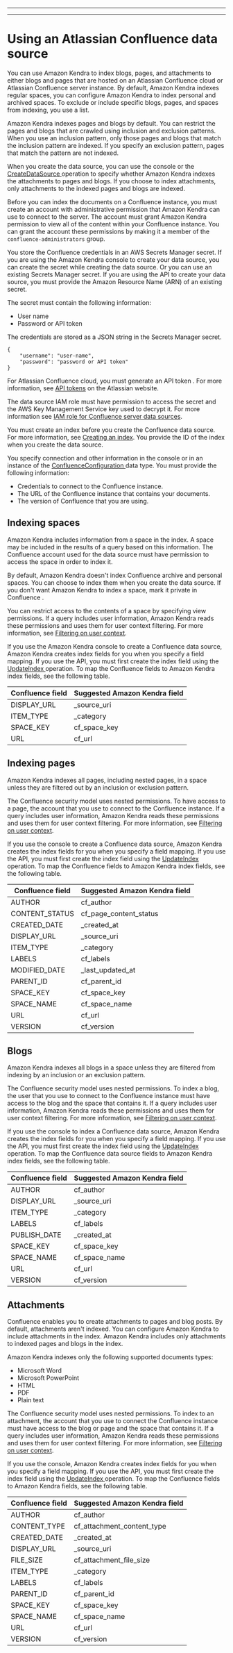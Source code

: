 --------

--------

# Using an Atlassian Confluence data source<a name="data-source-confluence"></a>

You can use Amazon Kendra to index blogs, pages, and attachments to either blogs and pages that are hosted on an Atlassian Confluence cloud or Atlassian Confluence server instance\. By default, Amazon Kendra indexes regular spaces, you can configure Amazon Kendra to index personal and archived spaces\. To exclude or include specific blogs, pages, and spaces from indexing, you use a list\. 

Amazon Kendra indexes pages and blogs by default\. You can restrict the pages and blogs that are crawled using inclusion and exclusion patterns\. When you use an inclusion pattern, only those pages and blogs that match the inclusion pattern are indexed\. If you specify an exclusion pattern, pages that match the pattern are not indexed\.

When you create the data source, you can use the console or the [ CreateDataSource ](API_CreateDataSource.md) operation to specify whether Amazon Kendra indexes the attachments to pages and blogs\. If you choose to index attachments, only attachments to the indexed pages and blogs are indexed\.

Before you can index the documents on a Confluence instance, you must create an account with administrative permission that Amazon Kendra can use to connect to the server\. The account must grant Amazon Kendra permission to view all of the content within your Confluence instance\. You can grant the account these permissions by making it a member of the `confluence-administrators` group\. 

You store the Confluence credentials in an AWS Secrets Manager secret\. If you are using the Amazon Kendra console to create your data source, you can create the secret while creating the data source\. Or you can use an existing Secrets Manager secret\. If you are using the API to create your data source, you must provide the Amazon Resource Name \(ARN\) of an existing secret\.

The secret must contain the following information:
+ User name
+ Password or API token

The credentials are stored as a JSON string in the Secrets Manager secret\.

```
{
    "username": "user-name",
    "password": "password or API token"
}
```

For Atlassian Confluence cloud, you must generate an API token \. For more information, see [API tokens](https://confluence.atlassian.com/cloud/api-tokens-938839638.html) on the Atlassian website\.

The data source IAM role must have permission to access the secret and the AWS Key Management Service key used to decrypt it\. For more information see [IAM role for Confluence server data sources](iam-roles.md#iam-roles-ds-cnf)\.

You must create an index before you create the Confluence data source\. For more information, see [Creating an index](create-index.md)\. You provide the ID of the index when you create the data source\.

You specify connection and other information in the console or in an instance of the [ ConfluenceConfiguration ](API_ConfluenceConfiguration.md) data type\. You must provide the following information: 
+ Credentials to connect to the Confluence instance\.
+ The URL of the Confluence instance that contains your documents\.
+ The version of Confluence that you are using\.

## Indexing spaces<a name="confluence-spaces"></a>

Amazon Kendra includes information from a space in the index\. A space may be included in the results of a query based on this information\. The Confluence account used for the data source must have permission to access the space in order to index it\.

By default, Amazon Kendra doesn't index Confluence archive and personal spaces\. You can choose to index them when you create the data source\. If you don't want Amazon Kendra to index a space, mark it private in Confluence \.

You can restrict access to the contents of a space by specifying view permissions\. If a query includes user information, Amazon Kendra reads these permissions and uses them for user context filtering\. For more information, see [Filtering on user context](user-context-filter.md)\.

If you use the Amazon Kendra console to create a Confluence data source, Amazon Kendra creates index fields for you when you specify a field mapping\. If you use the API, you must first create the index field using the [ UpdateIndex ](API_UpdateIndex.md) operation\. To map the Confluence fields to Amazon Kendra index fields, see the following table\.


| Confluence field | Suggested Amazon Kendra field | 
| --- | --- | 
| DISPLAY\_URL | \_source\_uri | 
| ITEM\_TYPE | \_category | 
| SPACE\_KEY | cf\_space\_key | 
| URL | cf\_url | 

## Indexing pages<a name="confluence-page"></a>

Amazon Kendra indexes all pages, including nested pages, in a space unless they are filtered out by an inclusion or exclusion pattern\.

The Confluence security model uses nested permissions\. To have access to a page, the account that you use to connect to the Confluence instance\. If a query includes user information, Amazon Kendra reads these permissions and uses them for user context filtering\. For more information, see [Filtering on user context](user-context-filter.md)\.

If you use the console to create a Confluence data source, Amazon Kendra creates the index fields for you when you specify a field mapping\. If you use the API, you must first create the index field using the [ UpdateIndex ](API_UpdateIndex.md) operation\. To map the Confluence fields to Amazon Kendra index fields, see the following table\. 


| Confluence field | Suggested Amazon Kendra field | 
| --- | --- | 
| AUTHOR | cf\_author | 
| CONTENT\_STATUS | cf\_page\_content\_status | 
| CREATED\_DATE | \_created\_at | 
| DISPLAY\_URL | \_source\_uri | 
| ITEM\_TYPE | \_category | 
| LABELS | cf\_labels | 
| MODIFIED\_DATE | \_last\_updated\_at | 
| PARENT\_ID | cf\_parent\_id | 
| SPACE\_KEY | cf\_space\_key | 
| SPACE\_NAME | cf\_space\_name | 
| URL | cf\_url | 
| VERSION | cf\_version | 

## Blogs<a name="confluence-blogs"></a>

Amazon Kendra indexes all blogs in a space unless they are filtered from indexing by an inclusion or an exclusion pattern\. 

The Confluence security model uses nested permissions\. To index a blog, the user that you use to connect to the Confluence instance must have access to the blog and the space that contains it\. If a query includes user information, Amazon Kendra reads these permissions and uses them for user context filtering\. For more information, see [Filtering on user context](user-context-filter.md)\.

If you use the console to index a Confluence data source, Amazon Kendra creates the index fields for you when you specify a field mapping\. If you use the API, you must first create the index field using the [ UpdateIndex ](API_UpdateIndex.md) operation\. To map the Confluence data source fields to Amazon Kendra index fields, see the following table\. 


| Confluence field | Suggested Amazon Kendra field | 
| --- | --- | 
| AUTHOR | cf\_author | 
| DISPLAY\_URL | \_source\_uri | 
| ITEM\_TYPE | \_category | 
| LABELS | cf\_labels | 
| PUBLISH\_DATE | \_created\_at | 
| SPACE\_KEY | cf\_space\_key | 
| SPACE\_NAME | cf\_space\_name | 
| URL | cf\_url | 
| VERSION | cf\_version | 

## Attachments<a name="confluence-attachments"></a>

Confluence enables you to create attachments to pages and blog posts\. By default, attachments aren't indexed\. You can configure Amazon Kendra to include attachments in the index\. Amazon Kendra includes only attachments to indexed pages and blogs in the index\.

Amazon Kendra indexes only the following supported documents types:
+ Microsoft Word
+ Microsoft PowerPoint
+ HTML
+ PDF
+ Plain text

The Confluence security model uses nested permissions\. To index to an attachment, the account that you use to connect the Confluence instance must have access to the blog or page and the space that contains it\. If a query includes user information, Amazon Kendra reads these permissions and uses them for user context filtering\. For more information, see [Filtering on user context](user-context-filter.md)\.

If you use the console, Amazon Kendra creates index fields for you when you specify a field mapping\. If you use the API, you must first create the index field using the [ UpdateIndex ](API_UpdateIndex.md) operation\. To map the Confluence fields to Amazon Kendra fields, see the following table\. 


| Confluence field | Suggested Amazon Kendra field | 
| --- | --- | 
| AUTHOR | cf\_author | 
| CONTENT\_TYPE | cf\_attachment\_content\_type | 
| CREATED\_DATE | \_created\_at | 
| DISPLAY\_URL | \_source\_uri | 
| FILE\_SIZE | cf\_attachment\_file\_size | 
| ITEM\_TYPE | \_category | 
| LABELS | cf\_labels | 
| PARENT\_ID | cf\_parent\_id | 
| SPACE\_KEY | cf\_space\_key | 
| SPACE\_NAME | cf\_space\_name | 
| URL | cf\_url | 
| VERSION | cf\_version | 